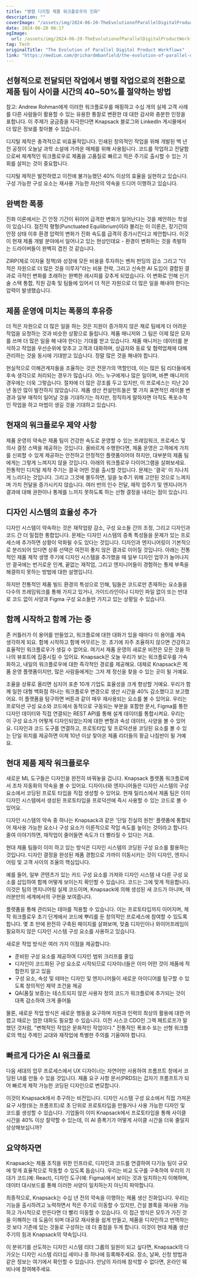 ```yaml
---
title: "병렬 디지털 제품 워크플로우의 진화"
description: ""
coverImage: "/assets/img/2024-06-20-TheEvolutionofParallelDigitalProductWorkflows_0.png"
date: 2024-06-20 06:17
ogImage: 
  url: /assets/img/2024-06-20-TheEvolutionofParallelDigitalProductWorkflows_0.png
tag: Tech
originalTitle: "The Evolution of Parallel Digital Product Workflows"
link: "https://medium.com/@richardmbanfield/the-evolution-of-parallel-digital-product-workflows-16a0bf9deb14"
---
```



## 선형적으로 전달되던 작업에서 병렬 작업으로의 전환으로 제품 팀이 사이클 시간의 40~50%를 절약하는 방법

참고: Andrew Rohman에게 이러한 워크플로우를 매핑하고 수십 개의 실제 고객 사례를 다른 사람들이 활용할 수 있는 유용한 통찰로 변환한 데 대한 감사와 충분한 인정을 표합니다. 이 주제가 궁금증을 자극한다면 Knapsack 블로그와 LinkedIn 게시물에서 더 많은 정보를 찾아볼 수 있습니다.

디지털 제작은 충격적으로 비효율적입니다. 인쇄된 창의적인 작업을 위해 개발된 백 년 전 공정이 오늘날 과학 소설에 가까운 매체를 위해 사용됩니다. 코드를 작업하고 전달함으로써 체계적인 워크플로우로 제품을 고품질로 빠르고 적은 주기로 출시할 수 있는 기회를 살피는 것이 중요합니다.

디지털 제작은 발전하였고 이전에 불가능했던 40% 이상의 효율을 실현하고 있습니다. 구성 가능한 구성 요소는 재사용 가능한 자산의 약속을 드디어 이행하고 있습니다.

<div class="content-ad"></div>

## 완벽한 폭풍

진화 이론에서는 긴 안정 기간이 뒤이어 급격한 변화가 일어난다는 것을 제안하는 학설이 있습니다. 점진적 평형(Punctuated Equilibrium)이라 불리는 이 이론은, 장기간의 안정 상태 이후 환경 압력의 변화가 진화 속도를 급격히 증가시킨다고 제안합니다. 이것이 현재 제품 개발 분야에서 일어나고 있는 현상인데요 - 환경이 변화하는 것을 촉발하는 드라이버들이 완벽히 겹친 것 같습니다.

ZIRP(제로 이자율 정책)와 성장에 모든 비용을 투자하는 벤처 펀딩의 감소 그리고 "더 적은 자원으로 더 많은 것을 이루자"라는 비용 전략, 그리고 신속한 AI 도입이 결합된 결과로 극적인 변화를 초래하는 완벽한 레시피를 갖추게 되었습니다. 이 변화로 인해 신기술 스택 통합, 직원 감축 및 팀들에 있어서 더 적은 자원으로 더 많은 일을 해내야 한다는 압력이 발생했습니다.

## 제품 운영에 미치는 폭풍의 후유증

<div class="content-ad"></div>

더 적은 자원으로 더 많은 일을 하는 것은 지원이 증가하지 않은 채로 팀에게 더 어려운 작업을 요청하는 것과 비슷한 상황으로 들립니다. 제품 매니저와 그 팀은 이제 많은 모자를 쓰며 더 많은 일을 해 내야 한다는 기대를 받고 있습니다. 제품 매니저는 데이터를 분석하고 작업을 우선순위에 맞추고 고객과 대화하며, 상급자와 동료 및 협력업체에 대해 관리하는 것을 동시에 기대받고 있습니다. 정말 많은 것을 해내야 합니다.

현실적으로 이해관계자들을 조율하는 것은 전문가의 역할인데, 이는 많은 팀 리더들에게 후속 생각으로 처리되는 경우가 많습니다. 어느 누구에게나 많은 일이며, 바쁜 매니저의 경우에는 더욱 그렇습니다. 절차에 더 많은 강조를 두고 있지만, 이 프로세스는 지난 20년 동안 많이 발전하지 않았습니다. 제품 생산 컨설턴트들은 몇 가지 표면적인 레이블 변경과 일부 매직이 일어날 것을 기대하기는 하지만, 정직하게 말하자면 아직도 폭포수적인 작업을 하고 마법이 생길 것을 기대하고 있습니다.

## 현재의 워크플로우 제약 사항

제품 운영의 약속은 제품 팀이 건강한 속도로 운영할 수 있는 프레임워크, 프로세스 및 의사 결정 스택을 제공하는 것입니다. 올바르게 수행한다면, 제품 운영은 고객에게 가치를 신뢰할 수 있게 제공하는 안전하고 안정적인 플랫폼이어야 하지만, 대부분의 제품 팀에게는 그렇게 느껴지지 않을 것입니다. 아래의 워크플로우 다이어그램을 살펴보세요. 전통적인 디지털 제작 주기는 결국 어떤 것을 출시할 것입니다. 문제는 '결국' 이 지나치게 느리다는 것입니다. 그리고 그것에 몰두하면, 일을 늦추기 위해 고안된 것으로 느껴지며 가치 전달을 증가시키지 않습니다. 여러 번의 인수 전달, 재작 업주기 및 엔지니어가 결과에 대해 권한이나 통제를 느끼지 못하도록 하는 선형 결정을 내리는 점이 있습니다.

<div class="content-ad"></div>

## 디자인 시스템의 효율성 추가

디자인 시스템이 약속하는 것은 재작업량 감소, 구성 요소들 간의 조정, 그리고 디자인과 코드 간 더 밀접한 통합입니다. 문제는 디자인 시스템의 증폭 특성들을 문제가 있는 프로세스에 추가하면 상황이 악화될 수도 있다는 것입니다. 디자인과 엔지니어링이 기본적으로 분리되어 있다면 상류 선택은 여전히 좋지 않은 결과로 이어질 것입니다. 아래는 전통적인 제품 제작 생명 주기에 디자인 시스템을 추가했을 때 일부 디자인 업무가 늘어나지만 결국에는 번거로운 인계, 끝없는 재작업, 그리고 엔지니어들이 경험하는 통제 부족을 해결하지 못하는 방법에 대한 설명입니다.

하지만 전통적인 제품 빌드 환경의 특성으로 인해, 팀들은 코드로만 존재하는 요소들을 다수의 프레임워크를 통해 가지고 있거나, 가이드라인이나 디자인 파일 없이 또는 반대로 코드 없이 사양과 Figma 구성 요소들만 가지고 있는 상황일 수 있습니다.

## 함께 시작하고 함께 가는 중

<div class="content-ad"></div>

존 커틀러가 이 용어를 만들었고, 워크플로에 대한 대화가 있을 때마다 이 용어를 계속 생각하게 되요. 함께 시작하고 함께 머무르는 것. 초기에 자주 조율하지 않으면 건강하고 효율적인 워크플로우가 생길 수 없어요. 여기서 제품 운영의 새로운 비전은 모든 것을 하나의 뷰포트에 집중시킬 수 있어요. Knapsack은 오늘 우리가 보는 워크플로우를 가속화하고, 내일의 워크플로우에 대한 즉각적인 경로를 제공해요. 대체로 Knapsack은 제품 운영 플랫폼이지만, 많은 사람들에게는 그저 제 정신을 찾을 수 있는 곳이 될 거예요.

조율을 상류로 올리면 심지어 포춘 10개 기업도 효율성을 크게 향상할 거예요. 우리가 함께 일한 대형 백화점 하나는 워크플로우 변경으로 생산 시간을 40% 감소했다고 보고했어요. 이 플랫폼을 탐구하면 버튼과 같이 매우 재사용되는 요소를 볼 수 있어요. 우리는 프로덕션 구성 요소와 코드에서 동적으로 구동되는 부분을 포함한 문서, Figma를 통한 디자인 데이터와 직접 연결되는 REST API를 통해 설계 데이터를 통합시켜요. 우리는 이 구성 요소가 어떻게 디자인되었는지에 대한 변형과 속성 데이터, 사양을 볼 수 있어요. 디자인과 코드 도구를 연결하고, 프로토타입 및 프로덕션용 코딩된 요소를 볼 수 있는 단일 위치를 제공하면 이제 10년 이상 찾아온 제품 리더들의 황금 나침반이 될 거예요.

## 현대 제품 제작 워크플로우

새로운 ML 도구들은 디자인을 완전히 바꿔놓을 겁니다. Knapsack 플랫폼 워크플로에서 조차 자동화의 약속을 볼 수 있어요. 디자이너와 엔지니어들은 디자인 시스템의 구성 요소에서 코딩된 프로토 타입을 직접 생성할 수 있어요. 현재 릴리스에서 제품 팀은 이미 디자인 시스템에서 생성된 프로토타입을 프로덕션에 즉시 사용할 수 있는 코드로 볼 수 있어요.

<div class="content-ad"></div>

디자인 시스템의 약속 중 하나는 Knapsack과 같은 '단일 진실의 원천' 플랫폼에 통합되어 재사용 가능한 요소나 구성 요소가 이론적으로 작업 속도를 높이는 것이라고 합니다. 줄여 이야기하면, 재작업이 줄어들면 속도가 더 빨라질 수 있다는 거죠.

현대 제품 팀들이 이미 하고 있는 방식은 디자인 시스템의 코딩된 구성 요소를 활용하는 것입니다. 디자인 결정을 완성된 제품 경험으로 가까이 이동시키는 것이 디자인, 엔지니어링 및 고객 사이의 조율의 핵심입니다.

예를 들어, 일부 콘텐츠가 있는 카드 구성 요소를 가져와 디자인 시스템 내 다른 구성 요소를 삽입하여 함께 어떻게 보이는지 확인할 수 있습니다. 코드는 그에 맞게 적응합니다. 이것은 팀의 엔지니어링 실제 코드이며, Knapsack에 의해 생성된 새 코드가 아니며, 여러분만의 세계에서의 구현을 보여줍니다.

플랫폼을 통해 관리되는 테마를 적용할 수 있습니다. 이는 프로토타입까지 이어지며, 제작 워크플로우 초기 단계에서 코드에 뿌리를 둔 창의적인 프로세스에 참여할 수 있도록 합니다. 몇 초 만에 완전히 구축된 페이지를 살펴보며, 맞춤 디자인이나 와이어프레임이 필요하지 않은 디자인 시스템 구성 요소를 사용하고 있습니다.

<div class="content-ad"></div>

새로운 작업 방식은 여러 가지 이점을 제공합니다:

- 준비된 구성 요소를 제공하여 디자인 범위 크리프를 줄임
- 디자인이 코드화된 구성 요소로 시작되므로 디자이너들은 이미 어떤 것이 제품에 적합한지 알고 있음
- 구성 요소, 속성 및 테마는 디자인 및 엔지니어들이 새로운 아이디어를 탐구할 수 있도록 창의적인 제약 조건을 제공
- QA(품질 보증)는 테스트되지 않은 사용자 정의 코드가 워크플로에 추가되는 것이 대폭 감소하여 크게 줄어듦

물론, 새로운 작업 방식은 새로운 행동을 요구하며 자원과 인력의 최상의 활용에 대한 어렵고 때로는 엄한 대화도 필요할 수 있습니다. 이전 시스코 CDO인 그렉 페트로프가 말했던 것처럼, "변혁적인 작업은 문화적인 작업이다." 전통적인 폭포수 또는 선형 워크플로의 핵심 주제인 교대와 재작업에 특별한 주의를 기울여야 합니다.

## 빠르게 다가온 AI 워크플로

<div class="content-ad"></div>

다음 세대의 업무 프로세스에서 UX 디자이너는 자연어만 사용하여 프롬프트 창에서 코딩된 UI를 만들 수 있을 것입니다. 제품 요구 사항 문서(PRDS)는 갑자기 프롬프트가 되어 빠르게 제작 가능한 코딩된 디자인으로 변모합니다.

이것이 Knapsack에서 추구하는 비전입니다. 디자인 시스템 구성 요소에서 직접 가져온 요구 사항(또는 프롬프트)로 초 단위로 프로토타입을 만들거나 사용 가능한 디자인 및 코드를 생성할 수 있습니다. 기업들이 이미 Knapsack에서 프로토타입을 통해 사이클 시간을 40% 이상 절약할 수 있는데, 이 AI 증폭기가 어떻게 사이클 시간을 더욱 줄일지 상상해보십니까?

## 요약하자면

Knapsack는 제품 조직을 위한 인프라로, 디자인과 코드를 연결하여 다기능 팀이 규모에 맞게 효율적으로 작동할 수 있도록 돕습니다. 우리는 비교 도구를 구축하여 우리의 기대가 코드(예: React), 디자인 도구(예: Figma)에서 보이는 것과 일치하는지 이해하며, 데이터 대시보드를 통해 이러한 사양이 일치하는지 아닌지 파악합니다.

<div class="content-ad"></div>

최종적으로, Knapsack는 수십 년 전의 약속을 이행하는 제품 생산 진화입니다. 우리는 기능을 출시하려고 노력하면서 적은 주기로 이동할 수 있지만, 건설 블록을 재사용 가능하고 가시적으로 만든다면 더 빨리 이동할 수 있습니다. 이 접근 방식은 모두가 가진 것을 이해하는 데 도움이 되며 대규모 재사용을 쉽게 만들고, 제품을 디자인하고 번역하는 것 보다 기존에 있는 것들로 구성하는 데 더 중점을 두게 합니다. 이것이 현대 제품 생산 주기의 힘과 Knapsack의 약속입니다.

이 분위기를 선도하는 디자인 시스템 리더 그룹의 일원이 되고 싶다면, Knapsack의 다가오는 디자인 시스템 리더십 세미나 중 하나에 등록해주세요. 장소, 날짜, 신청 방법과 같은 정보는 여기에서 확인할 수 있습니다. 만남의 자리에 참석할 수 없다면, 온라인 웨비나에 참여해주세요.
